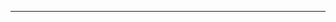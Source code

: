 <!--
CO_OP_TRANSLATOR_METADATA:
{
  "original_hash": "661bbc8e2592ebbb96aa84b1462f5755",
  "translation_date": "2025-08-28T20:35:49+00:00",
  "source_file": "03-Core-Generative-AI-Techniques/README.md",
  "language_code": "ru"
}
-->


---

